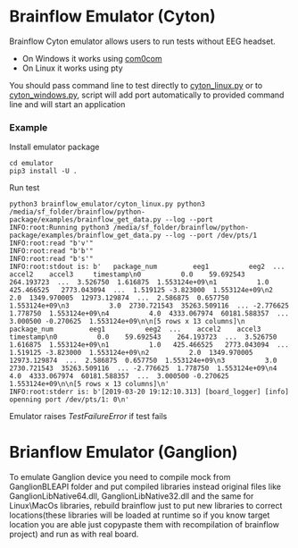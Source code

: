 # Brainflow Emulator (Cyton)

Brainflow Cyton emulator allows users to run tests without EEG headset.

* On Windows it works using [com0com](http://com0com.sourceforge.net/)
* On Linux it works using pty

You should pass command line to test directly to [cyton_linux.py](./brainflow_emulator/cyton_linux.py) or to [cyton_windows.py](./brainflow_emulator/cyton_windows.py), script will add port automatically to provided command line and will start an application

### Example

Install emulator package
```
cd emulator
pip3 install -U .
```
Run test
```
python3 brainflow_emulator/cyton_linux.py python3 /media/sf_folder/brainflow/python-package/examples/brainflow_get_data.py --log --port
INFO:root:Running python3 /media/sf_folder/brainflow/python-package/examples/brainflow_get_data.py --log --port /dev/pts/1
INFO:root:read "b'v'"
INFO:root:read "b'b'"
INFO:root:read "b's'"
INFO:root:stdout is: b'   package_num         eeg1          eeg2  ...    accel2    accel3     timestamp\n0          0.0    59.692543    264.193723  ...  3.526750  1.616875  1.553124e+09\n1          1.0   425.466525   2773.043094  ...  1.519125 -3.823000  1.553124e+09\n2          2.0  1349.970005  12973.129874  ...  2.586875  0.657750  1.553124e+09\n3          3.0  2730.721543  35263.509116  ... -2.776625  1.778750  1.553124e+09\n4          4.0  4333.067974  60181.588357  ...  3.000500 -0.270625  1.553124e+09\n\n[5 rows x 13 columns]\n   package_num         eeg1          eeg2  ...    accel2    accel3     timestamp\n0          0.0    59.692543    264.193723  ...  3.526750  1.616875  1.553124e+09\n1          1.0   425.466525   2773.043094  ...  1.519125 -3.823000  1.553124e+09\n2          2.0  1349.970005  12973.129874  ...  2.586875  0.657750  1.553124e+09\n3          3.0  2730.721543  35263.509116  ... -2.776625  1.778750  1.553124e+09\n4          4.0  4333.067974  60181.588357  ...  3.000500 -0.270625  1.553124e+09\n\n[5 rows x 13 columns]\n'
INFO:root:stderr is: b'[2019-03-20 19:12:10.313] [board_logger] [info] openning port /dev/pts/1: 0\n'
```

Emulator raises *TestFailureError* if test fails

# Brianflow Emulator (Ganglion)

To emulate Ganglion device you need to compile mock from GanglionBLEAPI folder and put compiled libraries instead original files like GanglionLibNative64.dll, GanglionLibNative32.dll and the same for Linux\MacOs libraries, rebuild brainflow just to put new libraries to correct locations(these libraries will be loaded at runtime so if you know target location you are able just copypaste them with recompilation of brainflow project) and run as with real board.